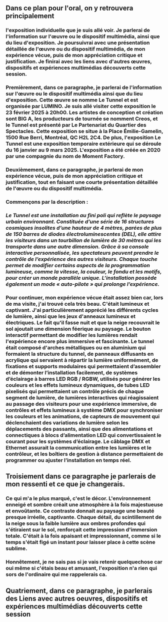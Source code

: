 ## Dans ce plan pour l'oral, on y retrouvera principalement 
### l'exposition individuelle que je suis allé voir. Je parlerai de l'information sur l'œuvre ou le dispositif multimédia, ainsi que du lieu d'exposition. Je poursuivrai avec une présentation détaillée de l'œuvre ou du dispositif multimédia, de mon expérience vécue, puis de mon appréciation critique et justification. Je finirai avec les liens avec d'autres œuvres, dispositifs et expériences multimédias découverts cette session.

### Premièrement, dans ce paragraphe, je parlerai de l'information sur l'œuvre ou le dispositif multimédia ainsi que du lieu d'exposition. Cette œuvre se nomme **Le Tunnel** et est organisée par **LUMINO**. Je suis allé visiter cette exposition le 23 février 2025 à 20h00. Les artistes de conception et création sont **BIG A**, les producteurs de tournée se nomment **Creos**, et le Tunnel est présenté par **Le Partenariat du Quartier des Spectacles**. Cette exposition se situe à la **Place Émilie-Gamelin, 1500 Rue Berri, Montréal, QC H2L 2C4**. De plus, l'exposition **Le Tunnel** est une exposition temporaire extérieure qui se déroule du 16 janvier au 9 mars 2025. L'exposition a été créée en 2020 par une compagnie du nom de **Moment Factory**.

### Deuxièmement, dans ce paragraphe, je parlerai de mon expérience vécue, puis de mon appréciation critique et justification, tout en faisant une courte présentation détaillée de l'œuvre ou du dispositif multimédia. 
### Commençons par la description : 
### *Le Tunnel est une installation au fini poli qui reflète le paysage urbain environnant. Constituée d’une série de 16 structures cosmiques insolites d’une hauteur de 4 mètres, parées de plus de 150 barres de diodes électroluminescentes (DEL), elle attire les visiteurs dans un tourbillon de lumière de 30 mètres qui les transporte dans une autre dimension. Grâce à sa console interactive personnalisée, les spectateurs peuvent prendre le contrôle de l’expérience des autres visiteurs. Chaque touche permet de modifier certains aspects de la programmation lumineuse, comme la vitesse, la couleur, le fondu et les motifs, pour créer un monde parallèle unique. L’installation possède également un mode « auto-pilote » qui prolonge l’expérience.* 
### Pour continuer, mon expérience vécue était assez bien car, lors de ma visite, j'ai trouvé cela très beau. C'était lumineux et captivant. J'ai particulièrement apprécié les différents cycles de lumière, ainsi que les jeux d'anneaux lumineux et électriques. Le fait qu'il fasse nuit et que la neige recouvrait le sol ajoutait une dimension féerique au paysage. Le bouton interactif permettant de modifier les lumières rendait l'expérience encore plus immersive et fascinante. Le tunnel était composé d'arches métalliques ou en aluminium qui formaient la structure du tunnel, de panneaux diffusants en acrylique qui servaient à répartir la lumière uniformément, de fixations et supports modulaires qui permettaient d’assembler et de démonter l’installation facilement, de systèmes d’éclairage à barres LED RGB / RGBW, utilisés pour générer les couleurs et les effets lumineux dynamiques, de tubes LED pixelisés qui permettaient un contrôle précis de chaque segment de lumière, de lumières interactives qui réagissaient au passage des visiteurs pour une expérience immersive, de contrôles et effets lumineux à système DMX pour synchroniser les couleurs et les animations, de capteurs de mouvement qui déclenchaient des variations de lumière selon les déplacements des passants, ainsi que des alimentations et connectiques à blocs d’alimentation LED qui convertissaient le courant pour les systèmes d’éclairage. Le câblage DMX et Ethernet assurait la communication entre les lumières et le contrôleur, et les boîtiers de gestion à distance permettaient de programmer ou ajuster l’installation en temps réel.

## Troisiement dans ce paragraphe je parlerais de mon ressenti et ce que je changerais.
### Ce qui m'a le plus marqué, c'est le décor. L'environnement enneigé et sombre créait une atmosphère à la fois majestueuse et envoûtante. Ce contraste donnait au paysage une beauté presque irréelle, captivante. Chaque détail, du scintillement de la neige sous la faible lumière aux ombres profondes qui s'étiraient sur le sol, renforçait cette impression d'immersion totale. C'était à la fois apaisant et impressionnant, comme si le temps s'était figé un instant pour laisser place à cette scène sublime.
### Honnêtement, je ne sais pas si je vais retenir quelquechose car oui même si c'étais beau et amusant, l'exposition n'a rien qui sors de l'ordinaire qui me rappelerais ca.

## Quatriement, dans ce paragraphe, je parlerais des Liens avec autres oeuvres, dispositifs et expériences multimédias découverts cette session





